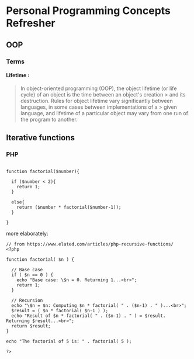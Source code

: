 # Personal Programming Concepts Refresher

## OOP
### Terms
#### Lifetime :
> In object-oriented programming (OOP), the object lifetime (or life cycle) of an object is the time between an object's creation > and its destruction. Rules for object lifetime vary significantly between languages, in some cases between implementations of a > given language, and lifetime of a particular object may vary from one run of the program to another.

## Iterative functions

### PHP

```

function factorial($number){ 

  if ($number < 2){ 
    return 1; 
  } 
  
  else{ 
    return ($number * factorial($number-1)); 
  } 

}

```
more elaborately:
```
// from https://www.elated.com/articles/php-recursive-functions/
<?php
 
function factorial( $n ) {
 
  // Base case
  if ( $n == 0 ) {
    echo "Base case: \$n = 0. Returning 1...<br>";
    return 1;
  }
 
  // Recursion
  echo "\$n = $n: Computing $n * factorial( " . ($n-1) . " )...<br>";
  $result = ( $n * factorial( $n-1 ) );
  echo "Result of $n * factorial( " . ($n-1) . " ) = $result. Returning $result...<br>";
  return $result;
}
 
echo "The factorial of 5 is: " . factorial( 5 );
 
?>

```
